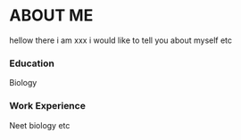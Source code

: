 # ABOUT ME

hellow there i am xxx i would like to tell 
you about myself etc

### Education
Biology 

### Work Experience
Neet biology etc

